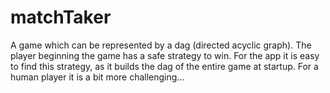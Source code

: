 # matchTaker
A game which can be represented by a dag (directed acyclic graph). The player beginning the game has a safe strategy to win. For the app it is easy to find this strategy, as it builds the dag of the entire game at startup. For a human player it is a bit more challenging...
